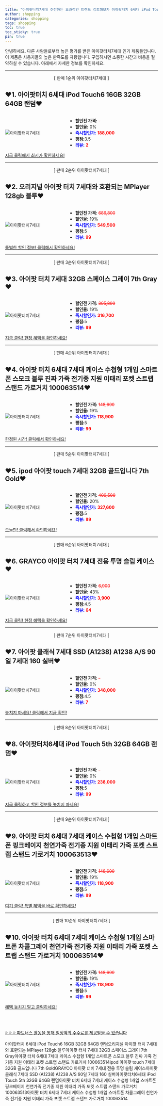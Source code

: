 ```yaml
---
title: "아이팟터치7세대 추천하는 효과적인 트렌드 검토해보자 아이팟터치 6세대 iPod Touch6 16GB"
author: shopping
categories: shopping
tags: shopping
toc: true
toc_sticky: true
pin: true
---
```

안녕하세요. 다른 사람들로부터 높은 평가를 받은 아이팟터치7세대 인기 제품들입니다. 이 제품은 사용자들의 높은 만족도를 자랑합니다. 구입하시면 소중한 시간과 비용을 절약하실 수 있습니다. 아래에서 자세한 정보를 확인하세요.

---
<p class="toplist" style="margin: 0 auto; display: block; width: fit-content;">[ 판매 1순위 아이팟터치7세대 ]</p>

<h2><strong>❤️1. 아이팟터치 6세대 iPod Touch6 16GB 32GB 64GB 랜덤❤️</strong></h2>

<div style="display: flex; align-items: center;">
    <div style="flex: 0.4;">
        <img src="https://thumbnail6.coupangcdn.com/thumbnails/remote/230x230ex/image/vendor_inventory/ab8c/a72033fc2fa104e8d1b00f976d79d781bc3e6e2d30e0554bf9bf697d713c.png" alt="아이팟터치7세대" style="max-width: 100%;">
    </div>
    <div style="flex: 0.6; margin-left: 10px;">
        <ul>
            <li><strong>할인전 가격:</strong> <del style="color: red;">-</del></li>
            <li><strong>할인율:</strong> 0%</li>
            <li><span style='color:blue'><strong>즉시할인가:</strong></span> <span style='color:red'><strong>188,000</strong></span></li>
            <li><strong>평점:</strong>3.5</li>
            <li><span style='color:blue'><strong>리뷰:</strong></span> <span style='color:red'><strong>2</strong></span></li>
        </ul>
    </div>
</div>
<div class="center">
    <a href="https://William4Davisa.github.io?lptag=AF9450613&subid=githubio&pageKey=7655120795&traceid=V0-153&itemId=20379091270&vendorItemId=90638809141" class="myButton">
        지금 클릭해서 최저가 확인하세요!
    </a>
</div>


---
<p class="toplist" style="margin: 0 auto; display: block; width: fit-content;">[ 판매 2순위 아이팟터치7세대 ]</p>

<h2><strong>❤️2. 오리지널 아이팟 터치 7세대와 호환되는 MPlayer 128gb 블루❤️</strong></h2>

<div style="display: flex; align-items: center;">
    <div style="flex: 0.4;">
        <img src="https://thumbnail10.coupangcdn.com/thumbnails/remote/230x230ex/image/vendor_inventory/4ab4/05e7a7f08fd75f4f9a92821ab5a9aae1ff746b7166c85df10108d21a8ac4.jpg" alt="아이팟터치7세대" style="max-width: 100%;">
    </div>
    <div style="flex: 0.6; margin-left: 10px;">
        <ul>
            <li><strong>할인전 가격:</strong> <del style="color: red;">686,800</del></li>
            <li><strong>할인율:</strong> 19%</li>
            <li><span style='color:blue'><strong>즉시할인가:</strong></span> <span style='color:red'><strong>549,500</strong></span></li>
            <li><strong>평점:</strong>5</li>
            <li><span style='color:blue'><strong>리뷰:</strong></span> <span style='color:red'><strong>99</strong></span></li>
        </ul>
    </div>
</div>
<div class="center">
    <a href="https://William4Davisa.github.io?lptag=AF9450613&subid=githubio&pageKey=8251072550&traceid=V0-153&itemId=23754554394&vendorItemId=90779029441" class="myButton">
        특별한 할인 정보! 클릭해서 확인하세요!
    </a>
</div>


---
<p class="toplist" style="margin: 0 auto; display: block; width: fit-content;">[ 판매 3순위 아이팟터치7세대 ]</p>

<h2><strong>❤️3. 아이팟 터치 7세대 32GB 스페이스 그레이 7th Gray❤️</strong></h2>

<div style="display: flex; align-items: center;">
    <div style="flex: 0.4;">
        <img src="https://thumbnail10.coupangcdn.com/thumbnails/remote/230x230ex/image/vendor_inventory/9e96/72415f6ee1c39c41e858040ab02996218410723f0ccd5c5625add2895475.jpg" alt="아이팟터치7세대" style="max-width: 100%;">
    </div>
    <div style="flex: 0.6; margin-left: 10px;">
        <ul>
            <li><strong>할인전 가격:</strong> <del style="color: red;">395,800</del></li>
            <li><strong>할인율:</strong> 19%</li>
            <li><span style='color:blue'><strong>즉시할인가:</strong></span> <span style='color:red'><strong>316,700</strong></span></li>
            <li><strong>평점:</strong>5</li>
            <li><span style='color:blue'><strong>리뷰:</strong></span> <span style='color:red'><strong>99</strong></span></li>
        </ul>
    </div>
</div>
<div class="center">
    <a href="https://William4Davisa.github.io?lptag=AF9450613&subid=githubio&pageKey=8009579492&traceid=V0-153&itemId=22338131297&vendorItemId=89383370033" class="myButton">
        지금 클릭! 한정 혜택을 확인하세요!
    </a>
</div>


---
<p class="toplist" style="margin: 0 auto; display: block; width: fit-content;">[ 판매 4순위 아이팟터치7세대 ]</p>

<h2><strong>❤️4. 아이팟 터치 6세대 7세대 케이스 수첩형 1개입 스마트폰 스모크 블루 진짜 가죽 전기종 지원 이태리 포켓 스트랩 스탠드 가로거치 100063514❤️</strong></h2>

<div style="display: flex; align-items: center;">
    <div style="flex: 0.4;">
        <img src="https://thumbnail8.coupangcdn.com/thumbnails/remote/230x230ex/image/vendor_inventory/42cc/60670621d5ad3225c35dfaafe908334d1963b13b414091cebec713736b1b.jpg" alt="아이팟터치7세대" style="max-width: 100%;">
    </div>
    <div style="flex: 0.6; margin-left: 10px;">
        <ul>
            <li><strong>할인전 가격:</strong> <del style="color: red;">148,600</del></li>
            <li><strong>할인율:</strong> 19%</li>
            <li><span style='color:blue'><strong>즉시할인가:</strong></span> <span style='color:red'><strong>118,900</strong></span></li>
            <li><strong>평점:</strong>5</li>
            <li><span style='color:blue'><strong>리뷰:</strong></span> <span style='color:red'><strong>99</strong></span></li>
        </ul>
    </div>
</div>
<div class="center">
    <a href="https://William4Davisa.github.io?lptag=AF9450613&subid=githubio&pageKey=8250582994&traceid=V0-153&itemId=23752310600&vendorItemId=90776798185" class="myButton">
        한정된 시간! 클릭해서 확인하세요!
    </a>
</div>


---
<p class="toplist" style="margin: 0 auto; display: block; width: fit-content;">[ 판매 5순위 아이팟터치7세대 ]</p>

<h2><strong>❤️5. ipod 아이팟 touch 7세대 32GB 골드입니다 7th Gold❤️</strong></h2>

<div style="display: flex; align-items: center;">
    <div style="flex: 0.4;">
        <img src="https://thumbnail8.coupangcdn.com/thumbnails/remote/230x230ex/image/vendor_inventory/b223/14a007480b9383a973068ad77f2bb2c3e19b1e731aa259231ed5aeaf1ee0.jpg" alt="아이팟터치7세대" style="max-width: 100%;">
    </div>
    <div style="flex: 0.6; margin-left: 10px;">
        <ul>
            <li><strong>할인전 가격:</strong> <del style="color: red;">409,500</del></li>
            <li><strong>할인율:</strong> 20%</li>
            <li><span style='color:blue'><strong>즉시할인가:</strong></span> <span style='color:red'><strong>327,600</strong></span></li>
            <li><strong>평점:</strong>5</li>
            <li><span style='color:blue'><strong>리뷰:</strong></span> <span style='color:red'><strong>99</strong></span></li>
        </ul>
    </div>
</div>
<div class="center">
    <a href="https://William4Davisa.github.io?lptag=AF9450613&subid=githubio&pageKey=8009606699&traceid=V0-153&itemId=22338319256&vendorItemId=89383558452" class="myButton">
        오늘만! 클릭해서 확인하세요!
    </a>
</div>


---
<p class="toplist" style="margin: 0 auto; display: block; width: fit-content;">[ 판매 6순위 아이팟터치7세대 ]</p>

<h2><strong>❤️6. GRAYCO 아이팟 터치 7세대 전용 투명 슬림 케이스❤️</strong></h2>

<div style="display: flex; align-items: center;">
    <div style="flex: 0.4;">
        <img src="https://thumbnail9.coupangcdn.com/thumbnails/remote/230x230ex/image/vendor_inventory/5a14/c0e4d2ec56b7f1f5ab6ad0718da3e2ca70c4370852dfca44bf187da8fae3.jpg" alt="아이팟터치7세대" style="max-width: 100%;">
    </div>
    <div style="flex: 0.6; margin-left: 10px;">
        <ul>
            <li><strong>할인전 가격:</strong> <del style="color: red;">6,900</del></li>
            <li><strong>할인율:</strong> 43%</li>
            <li><span style='color:blue'><strong>즉시할인가:</strong></span> <span style='color:red'><strong>3,900</strong></span></li>
            <li><strong>평점:</strong>4.5</li>
            <li><span style='color:blue'><strong>리뷰:</strong></span> <span style='color:red'><strong>64</strong></span></li>
        </ul>
    </div>
</div>
<div class="center">
    <a href="https://William4Davisa.github.io?lptag=AF9450613&subid=githubio&pageKey=1557693695&traceid=V0-153&itemId=2663648145&vendorItemId=70654233374" class="myButton">
        지금 클릭! 한정 혜택을 확인하세요!
    </a>
</div>


---
<p class="toplist" style="margin: 0 auto; display: block; width: fit-content;">[ 판매 7순위 아이팟터치7세대 ]</p>

<h2><strong>❤️7. 아이팟 클래식 7세대 SSD (A1238) A1238 A/S 90일 7세대 160 실버❤️</strong></h2>

<div style="display: flex; align-items: center;">
    <div style="flex: 0.4;">
        <img src="https://thumbnail8.coupangcdn.com/thumbnails/remote/230x230ex/image/vendor_inventory/0f5c/6afc45f41851bb9fdbfc2bf7e32221682a0998bd061282a936eb4b055735.jpg" alt="아이팟터치7세대" style="max-width: 100%;">
    </div>
    <div style="flex: 0.6; margin-left: 10px;">
        <ul>
            <li><strong>할인전 가격:</strong> <del style="color: red;">-</del></li>
            <li><strong>할인율:</strong> 0%</li>
            <li><span style='color:blue'><strong>즉시할인가:</strong></span> <span style='color:red'><strong>348,000</strong></span></li>
            <li><strong>평점:</strong>4.5</li>
            <li><span style='color:blue'><strong>리뷰:</strong></span> <span style='color:red'><strong>7</strong></span></li>
        </ul>
    </div>
</div>
<div class="center">
    <a href="https://William4Davisa.github.io?lptag=AF9450613&subid=githubio&pageKey=5434614066&traceid=V0-153&itemId=8246866766&vendorItemId=75534873593" class="myButton">
        놓치지 마세요! 클릭해서 지금 확인!
    </a>
</div>


---
<p class="toplist" style="margin: 0 auto; display: block; width: fit-content;">[ 판매 8순위 아이팟터치7세대 ]</p>

<h2><strong>❤️8. 아이팟터치6세대 iPod Touch 5th 32GB 64GB 랜덤❤️</strong></h2>

<div style="display: flex; align-items: center;">
    <div style="flex: 0.4;">
        <img src="https://thumbnail10.coupangcdn.com/thumbnails/remote/230x230ex/image/vendor_inventory/3dcd/9026e6458bab66c21e2cebb831595892f7e12566d0def50ac78c5ea36dc0.jpg" alt="아이팟터치7세대" style="max-width: 100%;">
    </div>
    <div style="flex: 0.6; margin-left: 10px;">
        <ul>
            <li><strong>할인전 가격:</strong> <del style="color: red;">-</del></li>
            <li><strong>할인율:</strong> 0%</li>
            <li><span style='color:blue'><strong>즉시할인가:</strong></span> <span style='color:red'><strong>238,000</strong></span></li>
            <li><strong>평점:</strong>5</li>
            <li><span style='color:blue'><strong>리뷰:</strong></span> <span style='color:red'><strong>99</strong></span></li>
        </ul>
    </div>
</div>
<div class="center">
    <a href="https://William4Davisa.github.io?lptag=AF9450613&subid=githubio&pageKey=7655126509&traceid=V0-153&itemId=20379112875&vendorItemId=90638808616" class="myButton">
        지금 클릭하고 할인 정보를 놓치지 마세요!
    </a>
</div>


---
<p class="toplist" style="margin: 0 auto; display: block; width: fit-content;">[ 판매 9순위 아이팟터치7세대 ]</p>

<h2><strong>❤️9. 아이팟 터치 6세대 7세대 케이스 수첩형 1개입 스마트폰 핑크베이지 천연가죽 전기종 지원 이태리 가죽 포켓 스트랩 스탠드 가로거치 100063513❤️</strong></h2>

<div style="display: flex; align-items: center;">
    <div style="flex: 0.4;">
        <img src="https://thumbnail9.coupangcdn.com/thumbnails/remote/230x230ex/image/vendor_inventory/8a1b/5c182047a9ab97e1ffd94499767be7110fee94fd6a888eb502926a49abda.jpg" alt="아이팟터치7세대" style="max-width: 100%;">
    </div>
    <div style="flex: 0.6; margin-left: 10px;">
        <ul>
            <li><strong>할인전 가격:</strong> <del style="color: red;">148,600</del></li>
            <li><strong>할인율:</strong> 19%</li>
            <li><span style='color:blue'><strong>즉시할인가:</strong></span> <span style='color:red'><strong>118,900</strong></span></li>
            <li><strong>평점:</strong>5</li>
            <li><span style='color:blue'><strong>리뷰:</strong></span> <span style='color:red'><strong>99</strong></span></li>
        </ul>
    </div>
</div>
<div class="center">
    <a href="https://William4Davisa.github.io?lptag=AF9450613&subid=githubio&pageKey=8250583154&traceid=V0-153&itemId=23752311413&vendorItemId=90776798825" class="myButton">
        여기 클릭! 특별 혜택을 바로 확인하세요!
    </a>
</div>


---
<p class="toplist" style="margin: 0 auto; display: block; width: fit-content;">[ 판매 10순위 아이팟터치7세대 ]</p>

<h2><strong>❤️10. 아이팟 터치 6세대 7세대 케이스 수첩형 1개입 스마트폰 차콜그레이 천연가죽 전기종 지원 이태리 가죽 포켓 스트랩 스탠드 가로거치 100063514❤️</strong></h2>

<div style="display: flex; align-items: center;">
    <div style="flex: 0.4;">
        <img src="https://thumbnail8.coupangcdn.com/thumbnails/remote/230x230ex/image/vendor_inventory/4d85/186854cdf17680dce3659ca4ae27eaf0a99269cae400b042b86acf74d7a3.jpg" alt="아이팟터치7세대" style="max-width: 100%;">
    </div>
    <div style="flex: 0.6; margin-left: 10px;">
        <ul>
            <li><strong>할인전 가격:</strong> <del style="color: red;">148,600</del></li>
            <li><strong>할인율:</strong> 19%</li>
            <li><span style='color:blue'><strong>즉시할인가:</strong></span> <span style='color:red'><strong>118,900</strong></span></li>
            <li><strong>평점:</strong>5</li>
            <li><span style='color:blue'><strong>리뷰:</strong></span> <span style='color:red'><strong>99</strong></span></li>
        </ul>
    </div>
</div>
<div class="center">
    <a href="https://William4Davisa.github.io?lptag=AF9450613&subid=githubio&pageKey=8250583197&traceid=V0-153&itemId=23752311709&vendorItemId=90776799308" class="myButton">
        혜택 놓치지 말고 클릭하세요!
    </a>
</div>

<br><br><br>[💦 💦 💦 파트너스 활동을 통해 일정액의 수수료를 제공받을 수 있습니다](https://link.coupang.com/a/bcpT2c)<br><br>아이팟터치 6세대 iPod Touch6 16GB 32GB 64GB 랜덤오리지널 아이팟 터치 7세대와 호환되는 MPlayer 128gb 블루아이팟 터치 7세대 32GB 스페이스 그레이 7th Gray아이팟 터치 6세대 7세대 케이스 수첩형 1개입 스마트폰 스모크 블루 진짜 가죽 전기종 지원 이태리 포켓 스트랩 스탠드 가로거치 100063514ipod 아이팟 touch 7세대 32GB 골드입니다 7th GoldGRAYCO 아이팟 터치 7세대 전용 투명 슬림 케이스아이팟 클래식 7세대 SSD (A1238) A1238 A/S 90일 7세대 160 실버아이팟터치6세대 iPod Touch 5th 32GB 64GB 랜덤아이팟 터치 6세대 7세대 케이스 수첩형 1개입 스마트폰 핑크베이지 천연가죽 전기종 지원 이태리 가죽 포켓 스트랩 스탠드 가로거치 100063513아이팟 터치 6세대 7세대 케이스 수첩형 1개입 스마트폰 차콜그레이 천연가죽 전기종 지원 이태리 가죽 포켓 스트랩 스탠드 가로거치 100063514